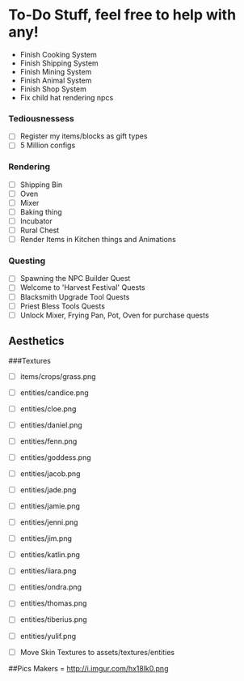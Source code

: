 # To-Do Stuff, feel free to help with any!
- Finish Cooking System
- Finish Shipping System
- Finish Mining System
- Finish Animal System
- Finish Shop System
- Fix child hat rendering npcs

### Tediousnessess
- [ ] Register my items/blocks as gift types
- [ ] 5 Million configs

### Rendering
- [ ] Shipping Bin
- [ ] Oven
- [ ] Mixer
- [ ] Baking thing
- [ ] Incubator
- [ ] Rural Chest
- [ ] Render Items in Kitchen things and Animations

### Questing
- [ ] Spawning the NPC Builder Quest
- [ ] Welcome to 'Harvest Festival' Quests
- [ ] Blacksmith Upgrade Tool Quests
- [ ] Priest Bless Tools Quests
- [ ] Unlock Mixer, Frying Pan, Pot, Oven for purchase quests

## Aesthetics 
###Textures
- [ ] items/crops/grass.png 
- [ ] entities/candice.png
- [ ] entities/cloe.png
- [ ] entities/daniel.png
- [ ] entities/fenn.png
- [ ] entities/goddess.png
- [ ] entities/jacob.png
- [ ] entities/jade.png
- [ ] entities/jamie.png
- [ ] entities/jenni.png
- [ ] entities/jim.png
- [ ] entities/katlin.png
- [ ] entities/liara.png
- [ ] entities/ondra.png
- [ ] entities/thomas.png
- [ ] entities/tiberius.png
- [ ] entities/yulif.png

- [ ] Move Skin Textures to assets/textures/entities

##Pics
Makers = http://i.imgur.com/hx18lk0.png

